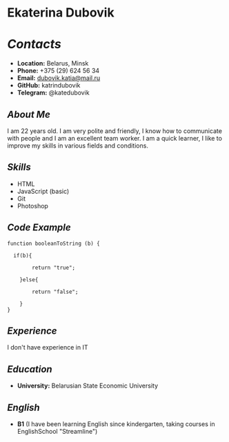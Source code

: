 # Ekaterina Dubovik 
# *Contacts*
- **Location:** Belarus, Minsk
- **Phone:** +375 (29) 624 56 34
- **Email:** dubovik.katia@mail.ru
- **GitHub:** katrindubovik
- **Telegram:** @katedubovik
## *About Me*
I am 22 years old. I am very polite and friendly, I know how to communicate with people and I am an excellent team worker. I am a quick learner, I like to improve my skills in various fields and conditions.
## *Skills*
* HTML
* JavaScript (basic)
* Git
* Photoshop
## *Code Example*
```
function booleanToString (b) {
  
  if(b){
    
        return "true";
    
    }else{
      
        return "false";
      
    }
}
```
## *Experience*
I don't have experience in IT
## *Education*
- **University:** Belarusian State Economic University
## *English*
- **B1** (I have been learning English since kindergarten, taking courses in EnglishSchool "Streamline") 
